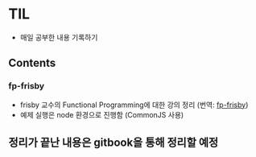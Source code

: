 # TIL

- 매일 공부한 내용 기록하기

## Contents

### fp-frisby
- frisby 교수의 Functional Programming에 대한 강의 정리 (번역: [fp-frisby](https://fp-frisby.lutece.kr/))
- 예제 실행은 node 환경으로 진행함 (CommonJS 사용)

## 정리가 끝난 내용은 gitbook을 통해 정리할 예정